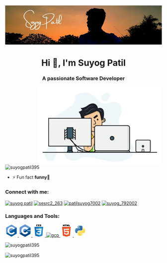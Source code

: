 ![logo](https://github.com/suyogpatil395/suyogpatil395/blob/main/banner.png.jpg)
<h1 align="center">Hi 👋, I'm Suyog Patil</h1>
<h3 align="center">A passionate Software Developer</h3>

<img align="right" alt="coding" width="400" src="https://raw.githubusercontent.com/rajpratyush/rajpratyush/master/me_1.gif">

<p align="left"> <img src="https://komarev.com/ghpvc/?username=suyogpatil395&label=Profile%20views&color=0e75b6&style=flat" alt="suyogpatil395" /> </p>

- ⚡ Fun fact **funny🤪**

<h3 align="left">Connect with me:</h3>
<p align="left">
<a href="[https://linkedin.com/in/suyog pati](https://www.linkedin.com/in/suyog-patil-0089241b)l" target="blank"><img align="center" src="2https://raw.githubusercontent.com/rahuldkjain/github-profile-readme-generator/master/src/images/icons/Social/linked-in-alt.svg" alt="suyog patil" height="30" width="40" /></a>
<a href="https://www.codechef.com/users/sesrc2_263" target="blank"><img align="center" src="https://cdn.jsdelivr.net/npm/simple-icons@3.1.0/icons/codechef.svg" alt="sesrc2_263" height="30" width="40" /></a>
<a href="https://www.hackerrank.com/patilsuyog7002" target="blank"><img align="center" src="https://raw.githubusercontent.com/rahuldkjain/github-profile-readme-generator/master/src/images/icons/Social/hackerrank.svg" alt="patilsuyog7002" height="30" width="40" /></a>
<a href="https://www.leetcode.com/suyog_792002" target="blank"><img align="center" src="https://raw.githubusercontent.com/rahuldkjain/github-profile-readme-generator/master/src/images/icons/Social/leet-code.svg" alt="suyog_792002" height="30" width="40" /></a>
</p>

<h3 align="left">Languages and Tools:</h3>
<p align="left"> <a href="https://www.cprogramming.com/" target="_blank" rel="noreferrer"> <img src="https://raw.githubusercontent.com/devicons/devicon/master/icons/c/c-original.svg" alt="c" width="40" height="40"/> </a> <a href="https://www.w3schools.com/cpp/" target="_blank" rel="noreferrer"> <img src="https://raw.githubusercontent.com/devicons/devicon/master/icons/cplusplus/cplusplus-original.svg" alt="cplusplus" width="40" height="40"/> </a> <a href="https://www.w3schools.com/css/" target="_blank" rel="noreferrer"> <img src="https://raw.githubusercontent.com/devicons/devicon/master/icons/css3/css3-original-wordmark.svg" alt="css3" width="40" height="40"/> </a> <a href="https://cloud.google.com" target="_blank" rel="noreferrer"> <img src="https://www.vectorlogo.zone/logos/google_cloud/google_cloud-icon.svg" alt="gcp" width="40" height="40"/> </a> <a href="https://www.w3.org/html/" target="_blank" rel="noreferrer"> <img src="https://raw.githubusercontent.com/devicons/devicon/master/icons/html5/html5-original-wordmark.svg" alt="html5" width="40" height="40"/> </a> <a href="https://www.python.org" target="_blank" rel="noreferrer"> <img src="https://raw.githubusercontent.com/devicons/devicon/master/icons/python/python-original.svg" alt="python" width="40" height="40"/> </a> </p>

<p><img align="center" src="https://github-readme-stats.vercel.app/api/top-langs?username=suyogpatil395&show_icons=true&locale=en&layout=compact" alt="suyogpatil395" /></p>

<p><img align="center" src="https://github-readme-streak-stats.herokuapp.com/?user=suyogpatil395&" alt="suyogpatil395" /></p>
